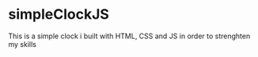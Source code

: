 # simpleClockJS

This is a simple clock i built with HTML, CSS and JS
in order to strenghten my skills
